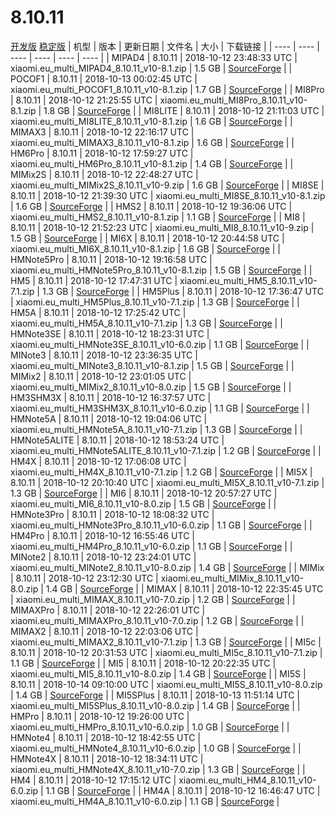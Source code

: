 # 8.10.11
[开发版](#开发版)  [稳定版](#稳定版)
| 机型 | 版本 | 更新日期 | 文件名 | 大小 | 下载链接 |
| ---- | ---- | ---- | ---- | ---- | ---- |
| MIPAD4 | 8.10.11 | 2018-10-12 23:48:33 UTC | xiaomi.eu_multi_MIPAD4_8.10.11_v10-8.1.zip | 1.5 GB | [SourceForge](https://sourceforge.net/projects/xiaomi-eu-multilang-miui-roms/files/xiaomi.eu/MIUI-WEEKLY-RELEASES/8.10.11/xiaomi.eu_multi_MIPAD4_8.10.11_v10-8.1.zip/download) |
| POCOF1 | 8.10.11 | 2018-10-13 00:02:45 UTC | xiaomi.eu_multi_POCOF1_8.10.11_v10-8.1.zip | 1.7 GB | [SourceForge](https://sourceforge.net/projects/xiaomi-eu-multilang-miui-roms/files/xiaomi.eu/MIUI-WEEKLY-RELEASES/8.10.11/xiaomi.eu_multi_POCOF1_8.10.11_v10-8.1.zip/download) |
| MI8Pro | 8.10.11 | 2018-10-12 21:25:55 UTC | xiaomi.eu_multi_MI8Pro_8.10.11_v10-8.1.zip | 1.8 GB | [SourceForge](https://sourceforge.net/projects/xiaomi-eu-multilang-miui-roms/files/xiaomi.eu/MIUI-WEEKLY-RELEASES/8.10.11/xiaomi.eu_multi_MI8Pro_8.10.11_v10-8.1.zip/download) |
| MI8LITE | 8.10.11 | 2018-10-12 21:11:03 UTC | xiaomi.eu_multi_MI8LITE_8.10.11_v10-8.1.zip | 1.6 GB | [SourceForge](https://sourceforge.net/projects/xiaomi-eu-multilang-miui-roms/files/xiaomi.eu/MIUI-WEEKLY-RELEASES/8.10.11/xiaomi.eu_multi_MI8LITE_8.10.11_v10-8.1.zip/download) |
| MIMAX3 | 8.10.11 | 2018-10-12 22:16:17 UTC | xiaomi.eu_multi_MIMAX3_8.10.11_v10-8.1.zip | 1.6 GB | [SourceForge](https://sourceforge.net/projects/xiaomi-eu-multilang-miui-roms/files/xiaomi.eu/MIUI-WEEKLY-RELEASES/8.10.11/xiaomi.eu_multi_MIMAX3_8.10.11_v10-8.1.zip/download) |
| HM6Pro | 8.10.11 | 2018-10-12 17:59:27 UTC | xiaomi.eu_multi_HM6Pro_8.10.11_v10-8.1.zip | 1.4 GB | [SourceForge](https://sourceforge.net/projects/xiaomi-eu-multilang-miui-roms/files/xiaomi.eu/MIUI-WEEKLY-RELEASES/8.10.11/xiaomi.eu_multi_HM6Pro_8.10.11_v10-8.1.zip/download) |
| MIMix2S | 8.10.11 | 2018-10-12 22:48:27 UTC | xiaomi.eu_multi_MIMix2S_8.10.11_v10-9.zip | 1.6 GB | [SourceForge](https://sourceforge.net/projects/xiaomi-eu-multilang-miui-roms/files/xiaomi.eu/MIUI-WEEKLY-RELEASES/8.10.11/xiaomi.eu_multi_MIMix2S_8.10.11_v10-9.zip/download) |
| MI8SE | 8.10.11 | 2018-10-12 21:39:30 UTC | xiaomi.eu_multi_MI8SE_8.10.11_v10-8.1.zip | 1.6 GB | [SourceForge](https://sourceforge.net/projects/xiaomi-eu-multilang-miui-roms/files/xiaomi.eu/MIUI-WEEKLY-RELEASES/8.10.11/xiaomi.eu_multi_MI8SE_8.10.11_v10-8.1.zip/download) |
| HMS2 | 8.10.11 | 2018-10-12 19:36:06 UTC | xiaomi.eu_multi_HMS2_8.10.11_v10-8.1.zip | 1.1 GB | [SourceForge](https://sourceforge.net/projects/xiaomi-eu-multilang-miui-roms/files/xiaomi.eu/MIUI-WEEKLY-RELEASES/8.10.11/xiaomi.eu_multi_HMS2_8.10.11_v10-8.1.zip/download) |
| MI8 | 8.10.11 | 2018-10-12 21:52:23 UTC | xiaomi.eu_multi_MI8_8.10.11_v10-9.zip | 1.5 GB | [SourceForge](https://sourceforge.net/projects/xiaomi-eu-multilang-miui-roms/files/xiaomi.eu/MIUI-WEEKLY-RELEASES/8.10.11/xiaomi.eu_multi_MI8_8.10.11_v10-9.zip/download) |
| MI6X | 8.10.11 | 2018-10-12 20:44:58 UTC | xiaomi.eu_multi_MI6X_8.10.11_v10-8.1.zip | 1.6 GB | [SourceForge](https://sourceforge.net/projects/xiaomi-eu-multilang-miui-roms/files/xiaomi.eu/MIUI-WEEKLY-RELEASES/8.10.11/xiaomi.eu_multi_MI6X_8.10.11_v10-8.1.zip/download) |
| HMNote5Pro | 8.10.11 | 2018-10-12 19:16:58 UTC | xiaomi.eu_multi_HMNote5Pro_8.10.11_v10-8.1.zip | 1.5 GB | [SourceForge](https://sourceforge.net/projects/xiaomi-eu-multilang-miui-roms/files/xiaomi.eu/MIUI-WEEKLY-RELEASES/8.10.11/xiaomi.eu_multi_HMNote5Pro_8.10.11_v10-8.1.zip/download) |
| HM5 | 8.10.11 | 2018-10-12 17:47:31 UTC | xiaomi.eu_multi_HM5_8.10.11_v10-7.1.zip | 1.3 GB | [SourceForge](https://sourceforge.net/projects/xiaomi-eu-multilang-miui-roms/files/xiaomi.eu/MIUI-WEEKLY-RELEASES/8.10.11/xiaomi.eu_multi_HM5_8.10.11_v10-7.1.zip/download) |
| HM5Plus | 8.10.11 | 2018-10-12 17:36:47 UTC | xiaomi.eu_multi_HM5Plus_8.10.11_v10-7.1.zip | 1.3 GB | [SourceForge](https://sourceforge.net/projects/xiaomi-eu-multilang-miui-roms/files/xiaomi.eu/MIUI-WEEKLY-RELEASES/8.10.11/xiaomi.eu_multi_HM5Plus_8.10.11_v10-7.1.zip/download) |
| HM5A | 8.10.11 | 2018-10-12 17:25:42 UTC | xiaomi.eu_multi_HM5A_8.10.11_v10-7.1.zip | 1.3 GB | [SourceForge](https://sourceforge.net/projects/xiaomi-eu-multilang-miui-roms/files/xiaomi.eu/MIUI-WEEKLY-RELEASES/8.10.11/xiaomi.eu_multi_HM5A_8.10.11_v10-7.1.zip/download) |
| HMNote3SE | 8.10.11 | 2018-10-12 18:23:31 UTC | xiaomi.eu_multi_HMNote3SE_8.10.11_v10-6.0.zip | 1.1 GB | [SourceForge](https://sourceforge.net/projects/xiaomi-eu-multilang-miui-roms/files/xiaomi.eu/MIUI-WEEKLY-RELEASES/8.10.11/xiaomi.eu_multi_HMNote3SE_8.10.11_v10-6.0.zip/download) |
| MINote3 | 8.10.11 | 2018-10-12 23:36:35 UTC | xiaomi.eu_multi_MINote3_8.10.11_v10-8.1.zip | 1.5 GB | [SourceForge](https://sourceforge.net/projects/xiaomi-eu-multilang-miui-roms/files/xiaomi.eu/MIUI-WEEKLY-RELEASES/8.10.11/xiaomi.eu_multi_MINote3_8.10.11_v10-8.1.zip/download) |
| MIMix2 | 8.10.11 | 2018-10-12 23:01:05 UTC | xiaomi.eu_multi_MIMix2_8.10.11_v10-8.0.zip | 1.5 GB | [SourceForge](https://sourceforge.net/projects/xiaomi-eu-multilang-miui-roms/files/xiaomi.eu/MIUI-WEEKLY-RELEASES/8.10.11/xiaomi.eu_multi_MIMix2_8.10.11_v10-8.0.zip/download) |
| HM3SHM3X | 8.10.11 | 2018-10-12 16:37:57 UTC | xiaomi.eu_multi_HM3SHM3X_8.10.11_v10-6.0.zip | 1.1 GB | [SourceForge](https://sourceforge.net/projects/xiaomi-eu-multilang-miui-roms/files/xiaomi.eu/MIUI-WEEKLY-RELEASES/8.10.11/xiaomi.eu_multi_HM3SHM3X_8.10.11_v10-6.0.zip/download) |
| HMNote5A | 8.10.11 | 2018-10-12 19:04:06 UTC | xiaomi.eu_multi_HMNote5A_8.10.11_v10-7.1.zip | 1.3 GB | [SourceForge](https://sourceforge.net/projects/xiaomi-eu-multilang-miui-roms/files/xiaomi.eu/MIUI-WEEKLY-RELEASES/8.10.11/xiaomi.eu_multi_HMNote5A_8.10.11_v10-7.1.zip/download) |
| HMNote5ALITE | 8.10.11 | 2018-10-12 18:53:24 UTC | xiaomi.eu_multi_HMNote5ALITE_8.10.11_v10-7.1.zip | 1.2 GB | [SourceForge](https://sourceforge.net/projects/xiaomi-eu-multilang-miui-roms/files/xiaomi.eu/MIUI-WEEKLY-RELEASES/8.10.11/xiaomi.eu_multi_HMNote5ALITE_8.10.11_v10-7.1.zip/download) |
| HM4X | 8.10.11 | 2018-10-12 17:06:08 UTC | xiaomi.eu_multi_HM4X_8.10.11_v10-7.1.zip | 1.2 GB | [SourceForge](https://sourceforge.net/projects/xiaomi-eu-multilang-miui-roms/files/xiaomi.eu/MIUI-WEEKLY-RELEASES/8.10.11/xiaomi.eu_multi_HM4X_8.10.11_v10-7.1.zip/download) |
| MI5X | 8.10.11 | 2018-10-12 20:10:40 UTC | xiaomi.eu_multi_MI5X_8.10.11_v10-7.1.zip | 1.3 GB | [SourceForge](https://sourceforge.net/projects/xiaomi-eu-multilang-miui-roms/files/xiaomi.eu/MIUI-WEEKLY-RELEASES/8.10.11/xiaomi.eu_multi_MI5X_8.10.11_v10-7.1.zip/download) |
| MI6 | 8.10.11 | 2018-10-12 20:57:27 UTC | xiaomi.eu_multi_MI6_8.10.11_v10-8.0.zip | 1.5 GB | [SourceForge](https://sourceforge.net/projects/xiaomi-eu-multilang-miui-roms/files/xiaomi.eu/MIUI-WEEKLY-RELEASES/8.10.11/xiaomi.eu_multi_MI6_8.10.11_v10-8.0.zip/download) |
| HMNote3Pro | 8.10.11 | 2018-10-12 18:08:32 UTC | xiaomi.eu_multi_HMNote3Pro_8.10.11_v10-6.0.zip | 1.1 GB | [SourceForge](https://sourceforge.net/projects/xiaomi-eu-multilang-miui-roms/files/xiaomi.eu/MIUI-WEEKLY-RELEASES/8.10.11/xiaomi.eu_multi_HMNote3Pro_8.10.11_v10-6.0.zip/download) |
| HM4Pro | 8.10.11 | 2018-10-12 16:55:46 UTC | xiaomi.eu_multi_HM4Pro_8.10.11_v10-6.0.zip | 1.1 GB | [SourceForge](https://sourceforge.net/projects/xiaomi-eu-multilang-miui-roms/files/xiaomi.eu/MIUI-WEEKLY-RELEASES/8.10.11/xiaomi.eu_multi_HM4Pro_8.10.11_v10-6.0.zip/download) |
| MINote2 | 8.10.11 | 2018-10-12 23:24:01 UTC | xiaomi.eu_multi_MINote2_8.10.11_v10-8.0.zip | 1.4 GB | [SourceForge](https://sourceforge.net/projects/xiaomi-eu-multilang-miui-roms/files/xiaomi.eu/MIUI-WEEKLY-RELEASES/8.10.11/xiaomi.eu_multi_MINote2_8.10.11_v10-8.0.zip/download) |
| MIMix | 8.10.11 | 2018-10-12 23:12:30 UTC | xiaomi.eu_multi_MIMix_8.10.11_v10-8.0.zip | 1.4 GB | [SourceForge](https://sourceforge.net/projects/xiaomi-eu-multilang-miui-roms/files/xiaomi.eu/MIUI-WEEKLY-RELEASES/8.10.11/xiaomi.eu_multi_MIMix_8.10.11_v10-8.0.zip/download) |
| MIMAX | 8.10.11 | 2018-10-12 22:35:45 UTC | xiaomi.eu_multi_MIMAX_8.10.11_v10-7.0.zip | 1.2 GB | [SourceForge](https://sourceforge.net/projects/xiaomi-eu-multilang-miui-roms/files/xiaomi.eu/MIUI-WEEKLY-RELEASES/8.10.11/xiaomi.eu_multi_MIMAX_8.10.11_v10-7.0.zip/download) |
| MIMAXPro | 8.10.11 | 2018-10-12 22:26:01 UTC | xiaomi.eu_multi_MIMAXPro_8.10.11_v10-7.0.zip | 1.2 GB | [SourceForge](https://sourceforge.net/projects/xiaomi-eu-multilang-miui-roms/files/xiaomi.eu/MIUI-WEEKLY-RELEASES/8.10.11/xiaomi.eu_multi_MIMAXPro_8.10.11_v10-7.0.zip/download) |
| MIMAX2 | 8.10.11 | 2018-10-12 22:03:06 UTC | xiaomi.eu_multi_MIMAX2_8.10.11_v10-7.1.zip | 1.3 GB | [SourceForge](https://sourceforge.net/projects/xiaomi-eu-multilang-miui-roms/files/xiaomi.eu/MIUI-WEEKLY-RELEASES/8.10.11/xiaomi.eu_multi_MIMAX2_8.10.11_v10-7.1.zip/download) |
| MI5c | 8.10.11 | 2018-10-12 20:31:53 UTC | xiaomi.eu_multi_MI5c_8.10.11_v10-7.1.zip | 1.1 GB | [SourceForge](https://sourceforge.net/projects/xiaomi-eu-multilang-miui-roms/files/xiaomi.eu/MIUI-WEEKLY-RELEASES/8.10.11/xiaomi.eu_multi_MI5c_8.10.11_v10-7.1.zip/download) |
| MI5 | 8.10.11 | 2018-10-12 20:22:35 UTC | xiaomi.eu_multi_MI5_8.10.11_v10-8.0.zip | 1.4 GB | [SourceForge](https://sourceforge.net/projects/xiaomi-eu-multilang-miui-roms/files/xiaomi.eu/MIUI-WEEKLY-RELEASES/8.10.11/xiaomi.eu_multi_MI5_8.10.11_v10-8.0.zip/download) |
| MI5S | 8.10.11 | 2018-10-14 09:10:00 UTC | xiaomi.eu_multi_MI5S_8.10.11_v10-8.0.zip | 1.4 GB | [SourceForge](https://sourceforge.net/projects/xiaomi-eu-multilang-miui-roms/files/xiaomi.eu/MIUI-WEEKLY-RELEASES/8.10.11/xiaomi.eu_multi_MI5S_8.10.11_v10-8.0.zip/download) |
| MI5SPlus | 8.10.11 | 2018-10-13 11:51:14 UTC | xiaomi.eu_multi_MI5SPlus_8.10.11_v10-8.0.zip | 1.4 GB | [SourceForge](https://sourceforge.net/projects/xiaomi-eu-multilang-miui-roms/files/xiaomi.eu/MIUI-WEEKLY-RELEASES/8.10.11/xiaomi.eu_multi_MI5SPlus_8.10.11_v10-8.0.zip/download) |
| HMPro | 8.10.11 | 2018-10-12 19:26:00 UTC | xiaomi.eu_multi_HMPro_8.10.11_v10-6.0.zip | 1.0 GB | [SourceForge](https://sourceforge.net/projects/xiaomi-eu-multilang-miui-roms/files/xiaomi.eu/MIUI-WEEKLY-RELEASES/8.10.11/xiaomi.eu_multi_HMPro_8.10.11_v10-6.0.zip/download) |
| HMNote4 | 8.10.11 | 2018-10-12 18:42:55 UTC | xiaomi.eu_multi_HMNote4_8.10.11_v10-6.0.zip | 1.0 GB | [SourceForge](https://sourceforge.net/projects/xiaomi-eu-multilang-miui-roms/files/xiaomi.eu/MIUI-WEEKLY-RELEASES/8.10.11/xiaomi.eu_multi_HMNote4_8.10.11_v10-6.0.zip/download) |
| HMNote4X | 8.10.11 | 2018-10-12 18:34:11 UTC | xiaomi.eu_multi_HMNote4X_8.10.11_v10-7.0.zip | 1.3 GB | [SourceForge](https://sourceforge.net/projects/xiaomi-eu-multilang-miui-roms/files/xiaomi.eu/MIUI-WEEKLY-RELEASES/8.10.11/xiaomi.eu_multi_HMNote4X_8.10.11_v10-7.0.zip/download) |
| HM4 | 8.10.11 | 2018-10-12 17:15:12 UTC | xiaomi.eu_multi_HM4_8.10.11_v10-6.0.zip | 1.1 GB | [SourceForge](https://sourceforge.net/projects/xiaomi-eu-multilang-miui-roms/files/xiaomi.eu/MIUI-WEEKLY-RELEASES/8.10.11/xiaomi.eu_multi_HM4_8.10.11_v10-6.0.zip/download) |
| HM4A | 8.10.11 | 2018-10-12 16:46:47 UTC | xiaomi.eu_multi_HM4A_8.10.11_v10-6.0.zip | 1.1 GB | [SourceForge](https://sourceforge.net/projects/xiaomi-eu-multilang-miui-roms/files/xiaomi.eu/MIUI-WEEKLY-RELEASES/8.10.11/xiaomi.eu_multi_HM4A_8.10.11_v10-6.0.zip/download) |
